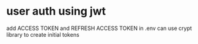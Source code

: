 # user auth using jwt

add ACCESS TOKEN and REFRESH ACCESS TOKEN in .env
can use crypt library to create initial tokens